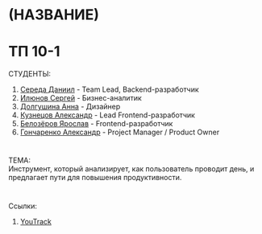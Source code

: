 # (НАЗВАНИЕ)
# ТП 10-1
СТУДЕНТЫ:
1. [Середа Даниил](https://vk.com/forest_owl336) - Team Lead, Backend-разработчик
2. [Илюнов Сергей](https://vk.com/id729366535) - Бизнес-аналитик
3. [Долгушина Анна](https://vk.com/dolgushina_a) - Дизайнер
4. [Кузнецов Александр](https://vk.com/mega_cutetoad) - Lead Frontend-разработчик
5. [Белозёров Ярослав](https://vk.com/fasreder) - Frontend-разработчик
6. [Гончаренко Александр](https://vk.com/tvvoistraxxx) - Project Manager / Product Owner

 # 
 ТЕМА:<br>
 Инструмент, который анализирует, как пользователь проводит день, и предлагает пути для повышения продуктивности.
#
Ссылки:
1. [YouTrack]()

